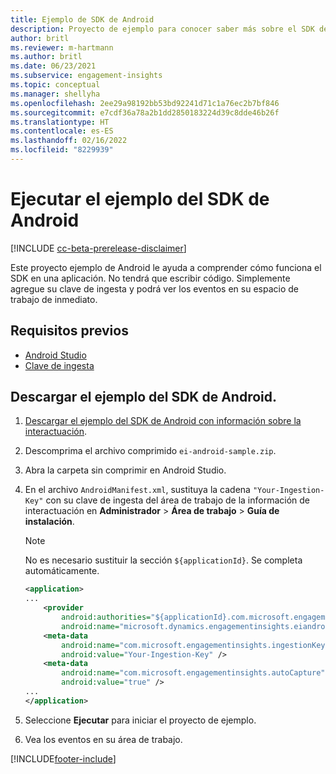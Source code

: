 ```yaml
---
title: Ejemplo de SDK de Android
description: Proyecto de ejemplo para conocer saber más sobre el SDK de Android
author: britl
ms.reviewer: m-hartmann
ms.author: britl
ms.date: 06/23/2021
ms.subservice: engagement-insights
ms.topic: conceptual
ms.manager: shellyha
ms.openlocfilehash: 2ee29a98192bb53bd92241d71c1a76ec2b7bf846
ms.sourcegitcommit: e7cdf36a78a2b1dd2850183224d39c8dde46b26f
ms.translationtype: HT
ms.contentlocale: es-ES
ms.lasthandoff: 02/16/2022
ms.locfileid: "8229939"
---
```

# <a name="run-the-android-sdk-sample"></a>Ejecutar el ejemplo del SDK de Android

[!INCLUDE [cc-beta-prerelease-disclaimer](includes/cc-beta-prerelease-disclaimer.md)]

Este proyecto ejemplo de Android le ayuda a comprender cómo funciona el SDK en una aplicación. No tendrá que escribir código. Simplemente agregue su clave de ingesta y podrá ver los eventos en su espacio de trabajo de inmediato.

## <a name="prerequisites"></a>Requisitos previos

- [Android Studio](https://developer.android.com/studio)
- [Clave de ingesta](get-started-android.md)

## <a name="download-the-android-sdk-sample"></a>Descargar el ejemplo del SDK de Android.

1. [Descargar el ejemplo del SDK de Android con información sobre la interactuación](https://download.pi.dynamics.com/sdk/EI-SDKs/ei-android-sample.zip).
1. Descomprima el archivo comprimido `ei-android-sample.zip`.
1. Abra la carpeta sin comprimir en Android Studio.
1. En el archivo `AndroidManifest.xml`, sustituya la cadena `"Your-Ingestion-Key"` con su clave de ingesta del área de trabajo de la información de interactuación en **Administrador** > **Área de trabajo** > **Guía de instalación**. 

   > [!NOTE]
   > No es necesario sustituir la sección `${applicationId}`. Se completa automáticamente.

   ```xml
   <application>
   ...
       <provider
           android:authorities="${applicationId}.com.microsoft.engagementinsights.eiandroidsdk.AnalyticsContentProvider"
           android:name="microsoft.dynamics.engagementinsights.eiandroidsdk.AnalyticsContentProvider" />
       <meta-data
           android:name="com.microsoft.engagementinsights.ingestionKey"
           android:value="Your-Ingestion-Key" />
       <meta-data
           android:name="com.microsoft.engagementinsights.autoCapture"
           android:value="true" />
   ...
   </application>
   ```

1. Seleccione **Ejecutar** para iniciar el proyecto de ejemplo.
1. Vea los eventos en su área de trabajo.


[!INCLUDE[footer-include](../includes/footer-banner.md)]
